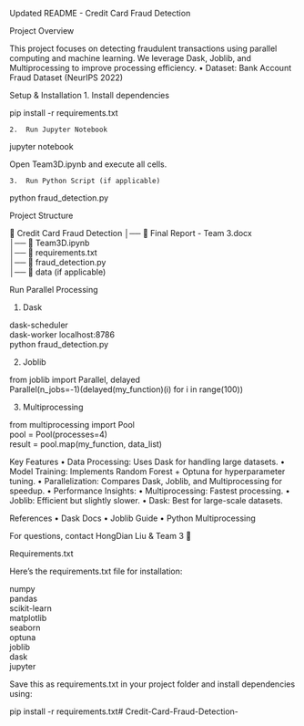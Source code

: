 Updated README - Credit Card Fraud Detection

Project Overview

This project focuses on detecting fraudulent transactions using parallel computing and machine learning. We leverage Dask, Joblib, and Multiprocessing to improve processing efficiency.
	•	Dataset: Bank Account Fraud Dataset (NeurIPS 2022)

Setup & Installation
	1.	Install dependencies

pip install -r requirements.txt


	2.	Run Jupyter Notebook

jupyter notebook

Open Team3D.ipynb and execute all cells.

	3.	Run Python Script (if applicable)

python fraud_detection.py



Project Structure

📂 Credit Card Fraud Detection
│── 📄 Final Report - Team 3.docx  
│── 📄 Team3D.ipynb  
│── 📄 requirements.txt  
│── 📄 fraud_detection.py  
│── 📂 data (if applicable)  

Run Parallel Processing

1. Dask

dask-scheduler  
dask-worker localhost:8786  
python fraud_detection.py  

2. Joblib

from joblib import Parallel, delayed  
Parallel(n_jobs=-1)(delayed(my_function)(i) for i in range(100))

3. Multiprocessing

from multiprocessing import Pool  
pool = Pool(processes=4)  
result = pool.map(my_function, data_list)  

Key Features
	•	Data Processing: Uses Dask for handling large datasets.
	•	Model Training: Implements Random Forest + Optuna for hyperparameter tuning.
	•	Parallelization: Compares Dask, Joblib, and Multiprocessing for speedup.
	•	Performance Insights:
	•	Multiprocessing: Fastest processing.
	•	Joblib: Efficient but slightly slower.
	•	Dask: Best for large-scale datasets.

References
	•	Dask Docs
	•	Joblib Guide
	•	Python Multiprocessing

For questions, contact HongDian Liu & Team 3 🚀

Requirements.txt

Here’s the requirements.txt file for installation:

numpy  
pandas  
scikit-learn  
matplotlib  
seaborn  
optuna  
joblib  
dask  
jupyter  

Save this as requirements.txt in your project folder and install dependencies using:

pip install -r requirements.txt# Credit-Card-Fraud-Detection-
